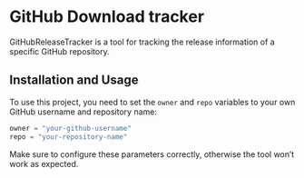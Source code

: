 
# GitHub Download tracker


GitHubReleaseTracker is a tool for tracking the release information of a specific GitHub repository.

## Installation and Usage

To use this project, you need to set the `owner` and `repo` variables to your own GitHub username and repository name:

```python
owner = "your-github-username"
repo = "your-repository-name"
```

Make sure to configure these parameters correctly, otherwise the tool won’t work as expected.


